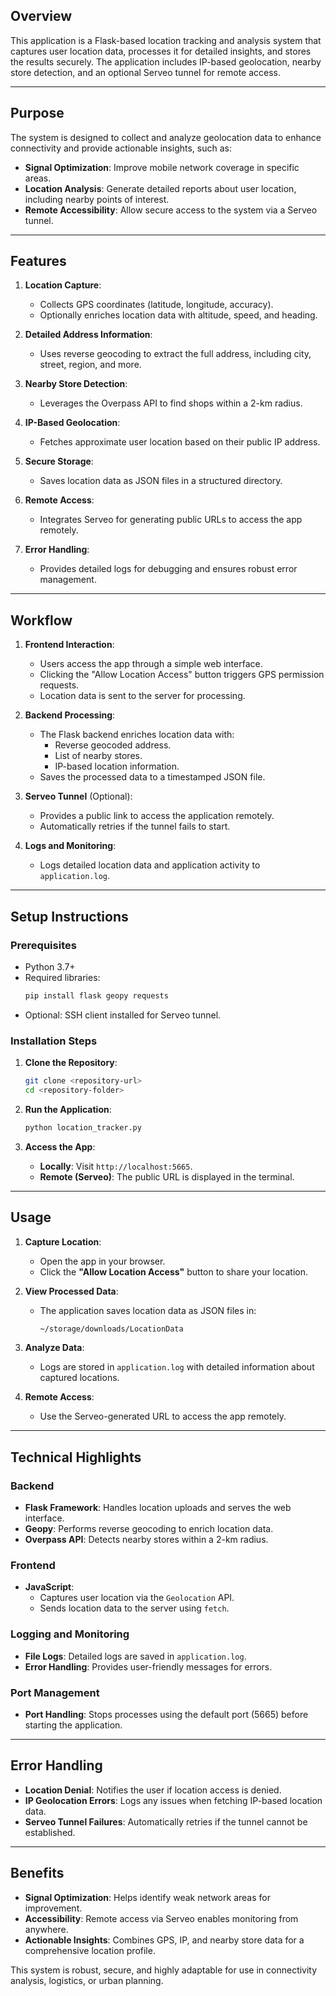 ## Overview

This application is a Flask-based location tracking and analysis system that captures user location data, processes it for detailed insights, and stores the results securely. The application includes IP-based geolocation, nearby store detection, and an optional Serveo tunnel for remote access.

---

## Purpose

The system is designed to collect and analyze geolocation data to enhance connectivity and provide actionable insights, such as:
- **Signal Optimization**: Improve mobile network coverage in specific areas.
- **Location Analysis**: Generate detailed reports about user location, including nearby points of interest.
- **Remote Accessibility**: Allow secure access to the system via a Serveo tunnel.

---

## Features

1. **Location Capture**:
   - Collects GPS coordinates (latitude, longitude, accuracy).
   - Optionally enriches location data with altitude, speed, and heading.

2. **Detailed Address Information**:
   - Uses reverse geocoding to extract the full address, including city, street, region, and more.

3. **Nearby Store Detection**:
   - Leverages the Overpass API to find shops within a 2-km radius.

4. **IP-Based Geolocation**:
   - Fetches approximate user location based on their public IP address.

5. **Secure Storage**:
   - Saves location data as JSON files in a structured directory.

6. **Remote Access**:
   - Integrates Serveo for generating public URLs to access the app remotely.

7. **Error Handling**:
   - Provides detailed logs for debugging and ensures robust error management.

---

## Workflow

1. **Frontend Interaction**:
   - Users access the app through a simple web interface.
   - Clicking the "Allow Location Access" button triggers GPS permission requests.
   - Location data is sent to the server for processing.

2. **Backend Processing**:
   - The Flask backend enriches location data with:
     - Reverse geocoded address.
     - List of nearby stores.
     - IP-based location information.
   - Saves the processed data to a timestamped JSON file.

3. **Serveo Tunnel** (Optional):
   - Provides a public link to access the application remotely.
   - Automatically retries if the tunnel fails to start.

4. **Logs and Monitoring**:
   - Logs detailed location data and application activity to `application.log`.

---

## Setup Instructions

### Prerequisites

- Python 3.7+
- Required libraries:
  ```bash
  pip install flask geopy requests
  ```
- Optional: SSH client installed for Serveo tunnel.

### Installation Steps

1. **Clone the Repository**:
   ```bash
   git clone <repository-url>
   cd <repository-folder>
   ```

2. **Run the Application**:
   ```bash
   python location_tracker.py
   ```

3. **Access the App**:
   - **Locally**: Visit `http://localhost:5665`.
   - **Remote (Serveo)**: The public URL is displayed in the terminal.

---

## Usage

1. **Capture Location**:
   - Open the app in your browser.
   - Click the **"Allow Location Access"** button to share your location.

2. **View Processed Data**:
   - The application saves location data as JSON files in:
     ```bash
     ~/storage/downloads/LocationData
     ```

3. **Analyze Data**:
   - Logs are stored in `application.log` with detailed information about captured locations.

4. **Remote Access**:
   - Use the Serveo-generated URL to access the app remotely.

---

## Technical Highlights

### Backend
- **Flask Framework**: Handles location uploads and serves the web interface.
- **Geopy**: Performs reverse geocoding to enrich location data.
- **Overpass API**: Detects nearby stores within a 2-km radius.

### Frontend
- **JavaScript**:
  - Captures user location via the `Geolocation` API.
  - Sends location data to the server using `fetch`.

### Logging and Monitoring
- **File Logs**: Detailed logs are saved in `application.log`.
- **Error Handling**: Provides user-friendly messages for errors.

### Port Management
- **Port Handling**: Stops processes using the default port (5665) before starting the application.

---

## Error Handling

- **Location Denial**: Notifies the user if location access is denied.
- **IP Geolocation Errors**: Logs any issues when fetching IP-based location data.
- **Serveo Tunnel Failures**: Automatically retries if the tunnel cannot be established.

---

## Benefits

- **Signal Optimization**: Helps identify weak network areas for improvement.
- **Accessibility**: Remote access via Serveo enables monitoring from anywhere.
- **Actionable Insights**: Combines GPS, IP, and nearby store data for a comprehensive location profile.

This system is robust, secure, and highly adaptable for use in connectivity analysis, logistics, or urban planning.